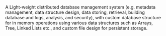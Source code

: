 
A Light-weight distributed database management system (e.g. metadata management, data structure design, data storing, retrieval, building database and logs, analysis, and security), with custom database structure for in memory operations using various data structures such as Arrays, Tree, Linked Lists etc., and custom file design for persistent storage.
